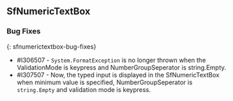 ﻿## SfNumericTextBox

### Bug Fixes
{: sfnumerictextbox-bug-fixes}

* \#I306507 - `System.FormatException` is no longer thrown when the ValidationMode is keypress and NumberGroupSeperator is string.Empty.
* \#I307507 - Now, the typed input is displayed in the SfNumericTextBox when minimum value is specified, NumberGroupSeperator is `string.Empty` and validation mode is keypress.